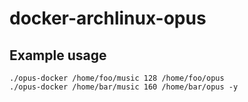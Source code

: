 # docker-archlinux-opus

## Example usage

```
./opus-docker /home/foo/music 128 /home/foo/opus
./opus-docker /home/bar/music 160 /home/bar/opus -y
```
